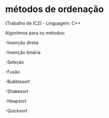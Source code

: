 # métodos de ordenação
(Trabalho de IC2) - Linguagem: C++

Algoritmos para os métodos:

-Inserção direta

-Inserção binária

-Seleção

-Fusão

-Bubblesort

-Shakesort

-Heapsort

-Quicksort
